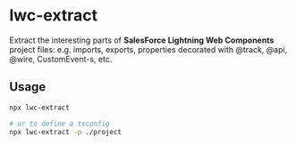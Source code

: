 # lwc-extract 

Extract the interesting parts of __SalesForce Lightning Web Components__ project files:
e.g. imports, exports, properties decorated with @track, @api, @wire, CustomEvent-s, etc. 

## Usage

```bash
npx lwc-extract

# or to define a tsconfig
npx lwc-extract -p ./project
```
